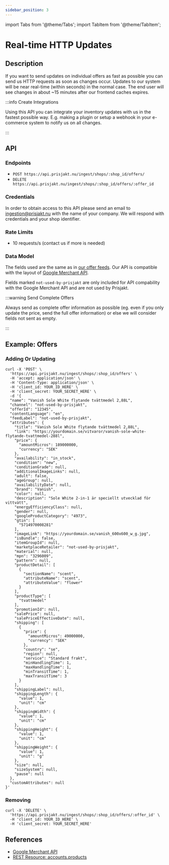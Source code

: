 ```yaml
---
sidebar_position: 3
---
```

import Tabs from '@theme/Tabs';
import TabItem from '@theme/TabItem';

# Real-time HTTP Updates

## Description

If you want to send updates on individual offers as fast as possible you can send us HTTP requests as soon as changes occur. Updates to our system will be near real-time (within seconds) in the normal case. The end user will see changes in about ~15 minutes after our frontend caches expires.

:::info Create Integrations

Using this API you can integrate your inventory updates with us in the fastest possible way. E.g. making a plugin or setup a webhook in your e-commerce system to notify us on all changes.

:::

## API

### Endpoints

- `POST https://api.prisjakt.nu/ingest/shops/:shop_id/offers/`
- `DELETE https://api.prisjakt.nu/ingest/shops/:shop_id/offers/:offer_id`

### Credentials

In order to obtain access to this API please send an email to ingestion@prisjakt.nu with the name of your company. We will respond with credentials and your shop identifier.

### Rate Limits

- 10 requests/s (contact us if more is needed)

### Data Model 

The fields used are the same as in [our offer feeds](/feeds/offer/fields). Our API is compatible with the layout of [Google Merchant API](https://developers.google.com/merchant/api/reference/rest/products_v1beta/accounts.products).

Fields marked `not-used-by-prisjakt` are only included for API compability with the Google Merchant API and are not used by Prisjakt.

:::warning Send Complete Offers

Always send as complete offer information as possible (eg. even if you only update the price, send the full offer information) or else we will consider fields not sent as empty.

:::

## Example: Offers

### Adding Or Updating

```shell
curl -X 'POST' \
  'https://api.prisjakt.nu/ingest/shops/:shop_id/offers' \
  -H 'accept: application/json' \
  -H 'Content-Type: application/json' \
  -H 'client_id: YOUR_ID_HERE' \
  -H 'client_secret: YOUR_SECRET_HERE' \
  -d '{
  "name": "Vanish Sole White flytande tvättmedel 2,88L",
  "channel": "not-used-by-prisjakt",
  "offerId": "12345",
  "contentLanguage": "en",
  "feedLabel": "not-used-by-prisjakt",
  "attributes": {
    "title": "Vanish Sole White flytande tvättmedel 2,88L",
    "link": "https://yourdomain.se/vitvaror/vanish-sole-white-flytande-tvattmedel-288l",
    "price": {
      "amountMicros": 189000000,
      "currency": "SEK"
    },
    "availability": "in_stock",
    "condition": "new",
    "conditionGrade": null,
    "additionalImageLinks": null,
    "adult": false,
    "ageGroup": null,
    "availabilityDate": null,
    "brand": "Vanish",
    "color": null,
    "description": "Sole White 2-in-1 är speciellt utvecklad för vittvätt",
    "energyEfficiencyClass": null,
    "gender": null,
    "googleProductCategory": "4973",
    "gtin": [
      "5714970008281"
    ],
    "imageLink": "https://yourdomain.se/vanish_600x600_w_g.jpg",
    "isBundle": false,
    "itemGroupId": null,
    "marketplaceRetailer": "not-used-by-prisjakt",
    "material": null,
    "mpn": "3296009",
    "pattern": null,
    "productDetail": [
      {
        "sectionName": "scent",
        "attributeName": "scent",
        "attributeValue": "flower"
      }
    ],
    "productType": [
      "tvattmedel"
    ],
    "promotionId": null,
    "salePrice": null,
    "salePriceEffectiveDate": null,
    "shipping": [
      {
        "price": {
          "amountMicros": 49000000,
          "currency": "SEK"
        },
        "country": "se",
        "region": null,
        "service": "Standard frakt",
        "minHandlingTime": 1,
        "maxHandlingTime": 1,
        "minTransitTime": 1,
        "maxTransitTime": 3
      }
    ],
    "shippingLabel": null,
    "shippingLength": {
      "value": 1,
      "unit": "cm"
    },
    "shippingWidth": {
      "value": 1,
      "unit": "cm"
    },
    "shippingHeight": {
      "value": 1,
      "unit": "cm"
    },
    "shippingWeight": {
      "value": 1,
      "unit": "g"
    },
    "size": null,
    "sizeSystem": null,
    "pause": null
  },
  "customAttributes": null
}'
```

### Removing

```shell
curl -X 'DELETE' \
  'https://api.prisjakt.nu/ingest/shops/:shop_id/offers/:offer_id' \
  -H 'client_id: YOUR_ID_HERE' \
  -H 'client_secret: YOUR_SECRET_HERE'
```

## References

- [Google Merchant API](https://developers.google.com/merchant/api)
- [REST Resource: accounts.products](https://developers.google.com/merchant/api/reference/rest/products_v1beta/accounts.products)